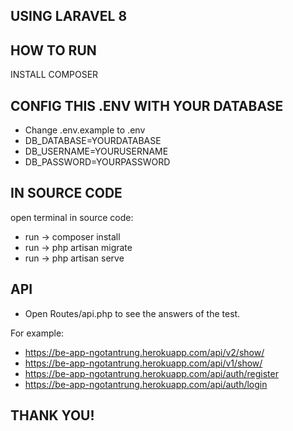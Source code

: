 
## USING LARAVEL 8

## HOW TO RUN

INSTALL COMPOSER

## CONFIG THIS .ENV WITH YOUR DATABASE
- Change .env.example to .env
- DB_DATABASE=YOURDATABASE
- DB_USERNAME=YOURUSERNAME
- DB_PASSWORD=YOURPASSWORD

## IN SOURCE CODE
open terminal in source code:
- run -> composer install 
- run -> php artisan migrate
- run -> php artisan serve



## API
-  Open Routes/api.php to see the answers of the test.

For example: 
- https://be-app-ngotantrung.herokuapp.com/api/v2/show/
- https://be-app-ngotantrung.herokuapp.com/api/v1/show/
- https://be-app-ngotantrung.herokuapp.com/api/auth/register
- https://be-app-ngotantrung.herokuapp.com/api/auth/login


## THANK YOU!